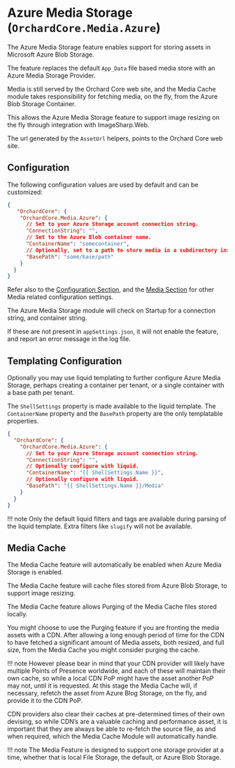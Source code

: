 # Azure Media Storage (`OrchardCore.Media.Azure`)

The Azure Media Storage feature enables support for storing assets in Microsoft Azure Blob Storage.

The feature replaces the default `App_Data` file based media store with an Azure Media Storage Provider.

Media is still served by the Orchard Core web site, and the Media Cache module takes responsibility for fetching media,
on the fly, from the Azure Blob Storage Container.

This allows the Azure Media Storage feature to support image resizing on the fly through integration with ImageSharp.Web.

The url generated by the `AssetUrl` helpers, points to the Orchard Core web site.

## Configuration

The following configuration values are used by default and can be customized:

```json
{
   "OrchardCore": {
    "OrchardCore.Media.Azure": {
      // Set to your Azure Storage account connection string.
      "ConnectionString": "", 
      // Set to the Azure Blob container name.
      "ContainerName": "somecontainer",
      // Optionally, set to a path to store media in a subdirectory inside your container.
      "BasePath": "some/base/path"
    }
  }
}
```

Refer also to the [Configuration Section](../../core/Configuration/README.md), 
and the [Media Section](../Media/README.md) for other Media related configuration settings.

The Azure Media Storage module will check on Startup for a connection string, and container string.

If these are not present in `appSettings.json`, it will not enable the feature, and report an error message in the log file.

## Templating Configuration

Optionally you may use liquid templating to further configure Azure Media Storage, perhaps creating a container per tenant, 
or a single container with a base path per tenant.

The `ShellSettings` property is made available to the liquid template.
The `ContainerName` property and the `BasePath` property are the only templatable properties.

```json
{
  "OrchardCore": {
    "OrchardCore.Media.Azure": {
      // Set to your Azure Storage account connection string.
      "ConnectionString": "", 
      // Optionally configure with liquid.
      "ContainerName": "{{ ShellSettings.Name }}",
      // Optionally configure with liquid.
      "BasePath": "{{ ShellSettings.Name }}/Media"
    }
  }
}
```

!!! note
Only the default liquid filters and tags are available during parsing of the liquid template.
Extra filters like `slugify` will not be available.

## Media Cache

The Media Cache feature will automatically be enabled when Azure Media Storage is enabled.

The Media Cache feature will cache files stored from Azure Blob Storage, to support image resizing.

The Media Cache feature allows Purging of the Media Cache files stored locally.

You might choose to use the Purging feature if you are fronting the media assets with a CDN.
After allowing a long enough period of time for the CDN to have fetched a significant amount of
Media assets, both resized, and full size, from the Media Cache you might consider purging the cache.

!!! note
However please bear in mind that your CDN provider will likely have multiple Points of Presence
worldwide, and each of these will maintain their own cache, so while a local CDN PoP might have the asset
another PoP may not, until it is requested. At this stage the Media Cache will, if necessary, refetch the
asset from Azure Blog Storage, on the fly, and provide it to the CDN PoP.

CDN providers also clear their caches at pre-determined times of their own devising, so while CDN’s
are a valuable caching and performance asset, it is important that they are always be able to 
re-fetch the source file, as and when required, which the Media Cache Module will automatically handle.

!!! note
The Media Feature is designed to support one storage provider at a time, whether that is
local File Storage, the default, or Azure Blob Storage.

